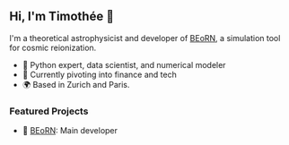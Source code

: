 ## Hi, I'm Timothée 👋
<!--
**timotheeschaeffer/timotheeschaeffer** is a ✨ _special_ ✨ repository because its `README.md` (this file) appears on your GitHub profile.

Here are some ideas to get you started:

- 🔭 I’m currently working on ...
- 🌱 I’m currently learning ...
- 👯 I’m looking to collaborate on ...
- 🤔 I’m looking for help with ...
- 💬 Ask me about ...
- 📫 How to reach me: ...
- 😄 Pronouns: ...
- ⚡ Fun fact: ...
-->

I'm a theoretical astrophysicist and developer of [BEoRN](https://github.com/cosmic-reionization/BEoRN), a simulation tool for cosmic reionization.

- 🧠 Python expert, data scientist, and numerical modeler
- 🚀 Currently pivoting into finance and tech
- 🌍 Based in Zurich and Paris.

### Featured Projects
- 🔭 [BEoRN](https://github.com/cosmic-reionization/BEoRN): Main developer
